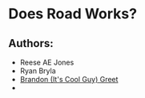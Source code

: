 # Does Road Works?

## Authors:
- Reese AE Jones
- Ryan Bryla
- [Brandon (It's Cool Guy) Greet](https://github.com/BrandonGreet)
-
